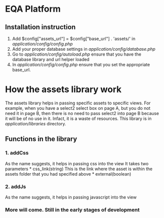# EQA Platform
## Installation instruction
1. Add $config["assets_url"]  = $config["base_url"] . 'assets/' in _application/config/config.php_
2. Add your proper database settings in _application/config/database.php_
3. Go to _application/config/autoload.php_ ensure that you have the database library and url helper loaded
4. In _application/config/config.php_ ensure that you set the appropriate base_url.

# How the assets library work
The assets library helps in passing specific assets to specific views. For example, when you have a select2 select box on page A, but you do not need it in page B, then there is no need to pass select2 into page B because it will be of no use in it. Infact, it is a waste of resources.
This library is in _application/libraries_ directory.

## Functions in the library

### 1. addCss
As the name suggests, it helps in passing css into the view
It takes two parameters
	* css_link(string)
	This is the link where the asset is within the assets folder that you had specified above
	* external(boolean)

### 2. addJs
As the name suggests, it helps in passing javascript into the view

### More will come. Still in the early stages of development